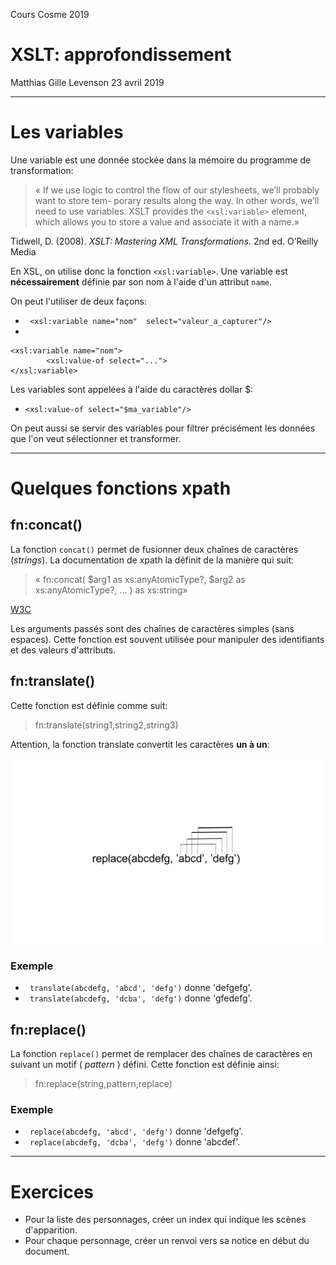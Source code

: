 ﻿Cours Cosme 2019

# XSLT: approfondissement

Matthias Gille Levenson
23 avril 2019

---

# Les variables

Une variable est une donnée stockée dans la mémoire du programme de transformation: 

>« If we use logic to control the flow of our stylesheets, we’ll probably want to store tem-
porary results along the way. In other words, we’ll need to use variables. XSLT provides
the ``<xsl:variable>`` element, which allows you to store a value and associate it with a
name.»

Tidwell, D. (2008). *XSLT: Mastering XML Transformations.* 2nd ed. O’Reilly Media


En XSL, on utilise donc la fonction ``<xsl:variable>``. Une variable est  **nécessairement** définie par son nom à l'aide d'un attribut ``name``. 

On peut l'utiliser de deux façons: 

-  `` <xsl:variable name="nom"  select="valeur_a_capturer"/>``
- 
```
<xsl:variable name="nom">
        <xsl:value-of select="...">
</xsl:variable>
```    

Les variables sont appelées à l'aide du caractères dollar $:

- ``<xsl:value-of select="$ma_variable"/>``


On peut aussi se servir des variables pour filtrer précisément les données que l'on veut sélectionner et transformer. 

---

# Quelques fonctions xpath

## fn:concat()

La fonction ``concat()`` permet de fusionner deux chaînes de caractères (*strings*). La documentation de xpath la définit de la manière qui suit: 
>« fn:concat( 	$arg1 	 as xs:anyAtomicType?,
$arg2 	 as xs:anyAtomicType?,
... 	) as xs:string»

[W3C](https://www.w3.org/TR/xpath-functions-31/)

Les arguments passés sont des chaînes de caractères simples (sans espaces). Cette fonction est souvent utilisée pour manipuler des identifiants et des valeurs d'attributs.

## fn:translate()
Cette fonction est définie comme suit:

>fn:translate(string1,string2,string3)

Attention, la fonction translate convertit les caractères **un à un**:

<img src="img/xsl_essai1.png" alt="drawing" width="600"/>

### Exemple

- ``` translate(abcdefg, 'abcd', 'defg')``` donne 'defgefg'.
- ``` translate(abcdefg, 'dcba', 'defg')``` donne 'gfedefg'.

## fn:replace()
La fonction ``replace()`` permet de remplacer des chaînes de caractères en suivant un motif ( *pattern* ) défini. Cette fonction est définie ainsi: 

> fn:replace(string,pattern,replace)

### Exemple


- ``` replace(abcdefg, 'abcd', 'defg')``` donne 'defgefg'.
- ``` replace(abcdefg, 'dcba', 'defg')``` donne 'abcdef'.

---

# Exercices 
- Pour la liste des personnages, créer un index qui indique les scènes d'apparition. 
- Pour chaque personnage, créer un renvoi vers sa notice en début du document. 


